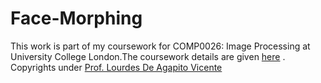 # Face-Morphing

This work is part of my coursework for COMP0026: Image Processing at University College London.The coursework details are given [here]([https://github.com/Sk4587/Poisson-Image-editing/blob/main/Poisson%20Image%20Editing%20Coursework.pdf](https://github.com/Sk4587/Face-Morphing/blob/main/Image%20Processing%20COMP0026%20CW1.pdf)) . Copyrights under [Prof. Lourdes De Agapito Vicente](https://profiles.ucl.ac.uk/40331-lourdes-de-agapito-vicente)
